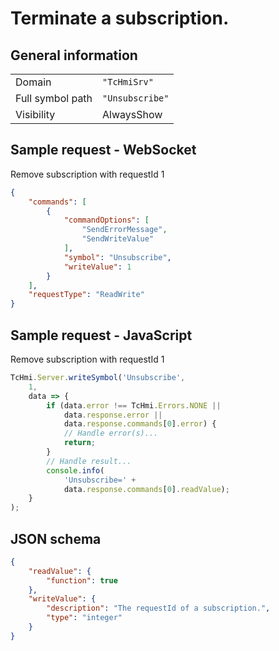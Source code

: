 # Terminate a subscription.

## General information

|  |  |
| - | - |
| Domain | `"TcHmiSrv"` |
| Full symbol path | `"Unsubscribe"` |
| Visibility | AlwaysShow |

## Sample request - WebSocket

Remove subscription with requestId 1
```json
{
    "commands": [
        {
            "commandOptions": [
                "SendErrorMessage",
                "SendWriteValue"
            ],
            "symbol": "Unsubscribe",
            "writeValue": 1
        }
    ],
    "requestType": "ReadWrite"
}
```

## Sample request - JavaScript

Remove subscription with requestId 1
```javascript
TcHmi.Server.writeSymbol('Unsubscribe',
    1,
    data => {
        if (data.error !== TcHmi.Errors.NONE ||
            data.response.error ||
            data.response.commands[0].error) {
            // Handle error(s)...
            return;
        }
        // Handle result...
        console.info(
            'Unsubscribe=' +
            data.response.commands[0].readValue);
    }
);
```

## JSON schema

```json
{
    "readValue": {
        "function": true
    },
    "writeValue": {
        "description": "The requestId of a subscription.",
        "type": "integer"
    }
}
```
